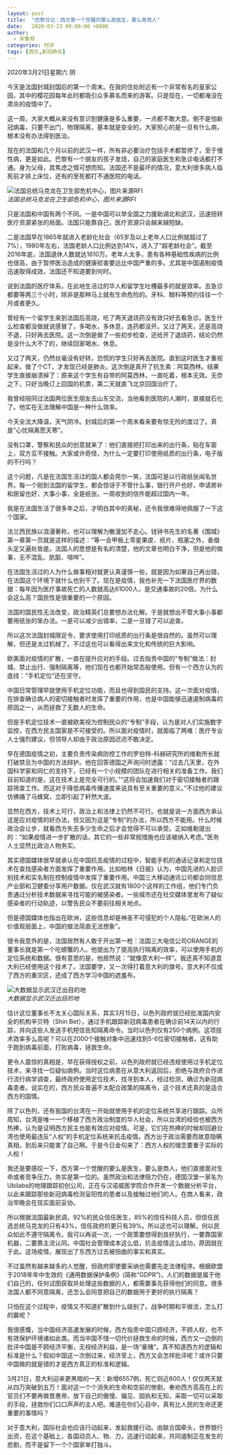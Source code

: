 ```yaml
---
layout: post
title:  "巴黎日记：西方第一个觉醒的要么是医生，要么是商人"
date:   2020-03-23 09:00:00 +0800
author: 
  - 宋鲁郑
categories: 时评
tags: [西方,新冠肺炎]
---
```

2020年3月21日星期六 阴

今天是法国封城封国后的第一个周末。在我的住处附近有一个非常有名的皇家公园，其中的樱花园每年此时都吸引众多慕名而来的游客。只是现在，一切都淹没在肃杀的疫情中了。

这一周，大家大概从来没有意识到健康是多么重要，一点都不敢大意。倒不是怕新冠病毒，只要不出门，物理隔离，基本就是安全的，大家担心的是一旦有什么病，根本没有办法得到医治。

现在的法国和几个月以前的武汉一样，所有非必要治疗包括手术都暂停了，至于慢性病，更是如此。巴黎有一个朋友的孩子发烧，自己的家庭医生和急诊电话都打不通。身为父母，其焦虑之情可想而知。法国还不是最坏的情况，意大利很多病人临死前才排上床位，还有的至死都打不通医院的电话。

![法国总统马克龙在卫生部危机中心，图片来源RFI]({{site.url}}/assets/images/20200324074245600.jpg)  
*法国总统马克龙在卫生部危机中心，图片来源RFI*

只是法国和中国有两个不同。一是中国可以举全国之力援助湖北和武汉，迅速扭转医疗资源紧张的局面。法国只能靠自己，医疗资源只会越来越短缺。

二是法国早在1865年就进入老龄化社会（65岁及以上老年人口比例就超过了7%），1980年左右，法国老龄人口比例达到14%，进入了“超老龄社会”。截至2016年底，法国退休人数就达1610万。老年人太多，患有各种基础性疾病的比例也很高，由于暂停医治造成的健康损害要远比中国严重的多。尤其是中国遏制疫情迅速取得成效，法国还不知道要到何时。

说到法国的医疗体系，在此地生活过的华人和留学生吐槽最多的就是效率。去急诊都要等两三个小时，除非是那种马上就有生命危险的。牙科、眼科等预约往往一个月或者更久。

曾经有一个留学生来到法国后高烧，吃了两天退烧药没有效只好去看急诊。医生什么检查都没做就说感冒了，多喝水，多休息，连药都没开。又过了两天，还是高烧不退，只好再去医院。这一次倒是做了一些初步检查，还给开了退烧药，结论仍然是没什么大不了的，继续回家喝水、休息。

又过了两天，仍然丝毫没有好转，恐慌的学生只好再去医院。直到这时医生才重视起来，做了个CT，才发现已经是肺炎。这次倒是真开了抗生素：阿莫西林。结果学生直接崩溃掉了：原来这个学生有自带的阿莫西林，一直吃着，根本无效。无奈之下，只好当晚订上回国的机票，第二天就直飞北京回国治疗了。

我曾经陪同过法国两位医生朋友去山东交流，当他看到医院的人潮时，直接就石化了。他实在无法理解中国是一种什么效率。

今天全法大降温，天气阴冷。封城后的第一个周末看来要有惊无险的度过了。真是“心忧隔离愿天寒”。

没有口罩，警察和民众的创意就来了：他们直接把打印出来的出行条，贴在车窗上，双方互不接触。大家或许奇怪，为什么一定要打印使用纸质的出行条，电子版的不行吗？

这个问题，凡是在法国生活过的国人都会莞尔一笑，法国可是以行政纸张闻名世界。每一个刚到法国的留学生，都会惊讶于不管什么事，银行开户也好，申请房补和居留也好，大事小事，全是纸张。一周收到的信件能超过国内一年。

我是在法国生活了很多年之后，才明白其中的奥秘，还令我很难得地佩服了一下这个国家。

法兰西民族以浪漫著称，也可以理解为散漫加不走心。钱钟书先生的名著《围城》第一章第一页就是这样的描述：“等一会甲板上零星果皮、纸片、瓶塞之外，香烟头定又遍处皆是。法国人的思想是有名的清楚，他的文章也明白干净，但是他的做事，无不混乱、肮脏、喧哗”。

在法国生活过的人为什么做事相对就更认真谨慎一些，就是因为如果自己再出错，在法国这个环境下就什么也别干了。现在是疫情，我也补充一下法国医疗界的数据：每年因为医疗事故死亡的人数就高达61000人，是交通事故的20倍。为什么会这么高？国民性是很重要的一个原因。

法国的国民性无法改变，政治精英们总要想办法化解。于是就想出不管大事小事都要用纸张的笨办法。一是可以减少出错率，二是一旦错了可以追查。

所以这次法国封城限足令，要求使用打印纸质的出行条是很自然的。虽然可以理解，但还是太过机械了。不过这也可以看得出来文化和传统的巨大影响。

欧美面对疫情的扩散，一直在提升应对的手段。过去指责中国的“专制”做法：封城、禁止出行、强制隔离等，他们现在也都开始常态般使用。但有一个西方认为的底线：“手机定位”还在坚守。

中国日常管理早就使用手机定位功能，而且也得到国民的支持。这一次面对疫情，在排查确诊病人的密切接触者时发挥了重要的作用，也是中国能够迅速遏制病毒的原因之一，从而拯救了无数人的生命。

但是手机定位技术一直被欧美视为控制民众的“专制”手段，认为是对人们实施数字监控，在西方民主国家是不可接受的。所以面对疫情时，就面临了两难：医疗专业人士强烈建议，但领导人却由于政治原因迟迟不敢决定。

早在德国疫情之初，主要负责传染病防控工作的罗伯特-科赫研究所的维勒所长就打破禁忌为中国的方法辩护。他在回答德国之声询问时透露：“过去几天里，在外国科学家和同仁的支持下，已经有一个小规模的团队在进行相关的准备工作。我们目前知道的是，这在技术上是完全可行的。”“这将会加速我们对于密切接触者的跟踪筛查工作。而这对于降低病毒传播速度来说具有至关重要的意义。”不过他的建议仿佛捅了马蜂窝，立即引起了轩然大波。

显然在西方，技术上可行，政治上和法律上仍然不可行。也就是说一方面西方承认这是应对疫情的好办法，但又因为这是“专制”的办法，所以西方不能用。什么时候政治会让步，就看西方失去多少生命之后才会觉得不可以承受。正如维勒提出的：“如果疫情进一步扩散的话，其它的一些非常规措施也应该被纳入考虑。”医务人士显然比政治人物务实。

其实德国媒体很早就承认在中国抗击疫情的过程中，智能手机的通话记录和定位技术在查找感染者方面发挥了重要作用。比如柏林《日报》认为，中国先进的人脸识别技术和实名制在控制疫情中发挥了重要作用。中国三大移动通讯公司都会同信息产业部和卫健委分享用户数据。仅在武汉就有1800个这样的工作组，他们专门负责通过分析技术数据来寻找可能的被感染者。一些城市还在社交媒体里发布了疑似感染者的行动轨迹，以警告民众不要前往相关地点。

但是德国媒体也指出在欧洲，这些信息却是神圣不可侵犯的个人隐私:“在欧洲人的价值观层面上，中国的做法简直无法想象”。

很令我意外的是，法国居然有人敢于开出第一枪：法国三大电信公司ORANGE的董事长就是第一个吃螃蟹的人。他提出为了提高执行隔离的效率，可以使用手机的定位系统和数据。很有意思的是，他居然说：“就像意大利一样”。我还真不知道意大利已经使用这个技术了。法国要学，又一次得打着意大利的旗号。意大利不仅成了西方的重灾区，还成了西方学习中国的遮羞布。

![大数据显示武汉迁出目的地]({{site.url}}/assets/images/20200323075941196.png)  
*大数据显示武汉迁出目的地*

估计这位董事长不太关心国际关系，其实3月15日，以色列政府就已经批准国内安全的机构辛贝特（Shin Bet），通过手机跟踪新冠病毒患者在确诊前14天以内的行踪，并向这些人发送手机短信告知隔离命令。当时以色列仅有250个病例。这项技术效率多么高呢？可以在2000个接触对象中迅速找到5-6位密切接触者。这有助于跑到病毒前面，打败病毒，拯救生命。

更令人震惊的真相是，早在获得授权之前，以色列政府就已经违规使用过手机定位技术，来寻找一位疑似病例。当时这位病患在从意大利返回后，拒绝与政府合作进行流行病学调查，最终政府使用定位技术，找寻到本人，经过检测，确诊为新冠病毒患者。说实在的，西方民众普遍不太配合政策的隔离令，这个技术还真的是适合西方的国情。

除了以色列，还有我国的台湾在一开始就使用手机的定位系统共享进行跟踪。众所周知，台湾是唯一一个移植了西方政治制度的华人社会，所以台湾的经验也被西方热捧，认为是证明西方民主也能有效应对疫情。可是，它们在热捧的时候却回避台湾也使用最违反“人权”的手机定位系统来抗击疫情。西方出于政治需要而故意隐瞒真相，到后来只能害了自己啊。于是今日金句来了：西方人权的理念要重于实际的人权！

我还是要感叹一下，西方第一个觉醒的要么是医生，要么是商人，他们直接面对生命或者竞争压力，务实是第一位的。虽然政治和法律阻力仍在，德国汉堡一家名为Ubilabs的地理跟踪初创公司，正在与汉诺威医学院合作开发一个数据分析平台，以此来跟踪那些新冠病毒检测呈阳性的患者以及接触过他们的人。在商人看来，政治早晚会在现实面前妥协。

所以根据法国最新民调，92%的民众信任医生，85%的信任科技人员，但信任民选总统马克龙的只有43%，信任政府的更只有39%。所以这也可以理解，何以民众如此不遵守隔离令。我可以再说一次，一个政策要想得到良好执行，一要靠国家机器，二要靠主流认同。中国社会管理成本这么低，抗击疫情这么成功，原因就在于此。这场疫情，展现出了东西方过去被扭曲的事实和真实。

不过虽然有越来越多的人觉醒，但政府即使要采纳也需要先走法律程序。根据欧盟于2018年年中生效的《通用数据保护条例》(简称“GDPR”)，人们的数据是属于他们自己的，任何试图获取并处理这些数据的人，都需要事先获得他们的同意。很多法国人都不同意隔离，还怎么会同意把自己的数据用于更好的执行隔离？

只怕在这个过程中，疫情又不知道扩散到什么级别了。战争时期和平做法，怎么打的赢呢？

我很感慨，当中国经济高速发展的时候，西方指责中国只顾经济，不顾人权，也不有效保护环境诸如此类。而当中国不惜一切代价拯救生命的时候，西方又一边倒的批评中国是不顾经济平衡，无视经济利益，是一场“豪赌”。真不知道西方的逻辑和标准是什么？假如中国这一次倒过来，经济至上，西方又会怎样批评呢？或许只要中国做的就是错的才是西方真正的标准和逻辑。

3月21日，意大利迎来更黑暗的一天：新增6557例，死亡则近800人！仅仅两天就从四万突破到五万！面对这一个个消失的生命和空前的惨剧，奉劝西方高高在上的官员们不要再做晋惠帝，放下自己的傲慢、偏见、固执和无知，采取一切可以采取的手段，拯救你们口口声声的主人吧。难道在你们心目中，真有比人民的生命还更重要的事情吗？

对于意大利，国际社会也应该行动起来，发起救援行动。由联合国牵头，世界银行出资，在这个基础上，各国动员人、物、力，迅速行动起来，共同遏制正在发生的悲剧，而不是留下一个个国家单打独斗。